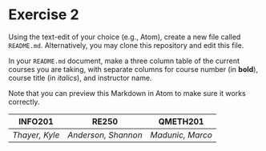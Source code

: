 # Exercise 2
Using the text-edit of your choice (e.g., Atom), create a new file called `README.md`. Alternatively, you may clone this repository and edit this file.

In your `README.md` document, make a three column table of the current courses you are taking, with separate columns for course number (in **bold**), course title (in _italics_), and instructor name.

Note that you can preview this Markdown in Atom to make sure it works correctly.


  | **INFO201**        |       **RE250**      | **QMETH201**      |   
  |   :----:           |        :----:        |        :----:     |   
  |  _Thayer, Kyle_    |  _Anderson, Shannon_ | _Madunic, Marco_  |   
